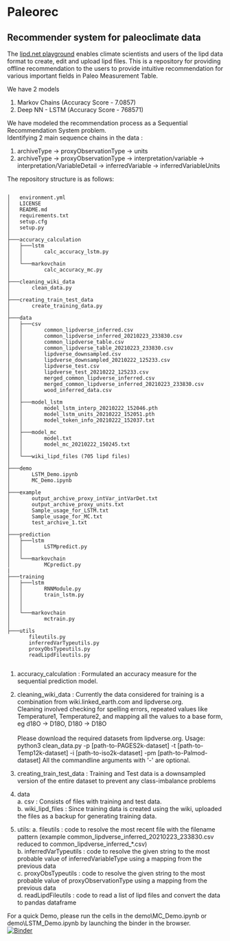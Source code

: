 # Paleorec
## Recommender system for paleoclimate data

The <a href="https://lipd.net/playground" target="_blank">lipd.net playground</a> enables climate scientists and users of the lipd data format to create, edit and upload lipd files.
This is a repository for providing offline recommendation to the users to provide intuitive recommendation for various important fields in Paleo Measurement Table. 

We have 2 models <br>
1. Markov Chains (Accuracy Score - 7.0857)
2. Deep NN - LSTM (Accuracy Score - 768571)

We have modeled the recommendation process as a Sequential Recommendation System problem.<br>
Identifying 2 main sequence chains in the data : <br>
1. archiveType -> proxyObservationType -> units
2. archiveType -> proxyObservationType -> interpretation/variable -> interpretation/VariableDetail -> inferredVariable -> inferredVariableUnits

The repository structure is as follows:

```

│   environment.yml
│   LICENSE
│   README.md
│   requirements.txt
│   setup.cfg
│   setup.py
│
├───accuracy_calculation
│   ├───lstm
│   │       calc_accuracy_lstm.py
│   │
│   └───markovchain
│           calc_accuracy_mc.py
│
├───cleaning_wiki_data
│       clean_data.py
│
├───creating_train_test_data
│       create_training_data.py
│
├───data
│   ├───csv
│   │       common_lipdverse_inferred.csv
│   │       common_lipdverse_inferred_20210223_233830.csv
│   │       common_lipdverse_table.csv
│   │       common_lipdverse_table_20210223_233830.csv
│   │       lipdverse_downsampled.csv
│   │       lipdverse_downsampled_20210222_125233.csv
│   │       lipdverse_test.csv
│   │       lipdverse_test_20210222_125233.csv
│   │       merged_common_lipdverse_inferred.csv
│   │       merged_common_lipdverse_inferred_20210223_233830.csv
│   │       wood_inferred_data.csv
│   │
│   ├───model_lstm
│   │       model_lstm_interp_20210222_152046.pth
│   │       model_lstm_units_20210222_152051.pth
│   │       model_token_info_20210222_152037.txt
│   │
│   ├───model_mc
│   │       model.txt
│   │       model_mc_20210222_150245.txt
│   │
│   └───wiki_lipd_files (705 lipd files)
│
├───demo
│       LSTM_Demo.ipynb
│       MC_Demo.ipynb
│
├───example
│       output_archive_proxy_intVar_intVarDet.txt
│       output_archive_proxy_units.txt
│       Sample_usage_for_LSTM.txt
│       Sample_usage_for_MC.txt
│       test_archive_1.txt
│
├───prediction
│   ├───lstm
│   │       LSTMpredict.py
│   │
│   └───markovchain
│           MCpredict.py
|
├───training
│   ├───lstm
│   │       RNNModule.py
│   │       train_lstm.py
│   │   
│   │
│   └───markovchain
│           mctrain.py
│
├───utils
       fileutils.py
       inferredVarTypeutils.py
       proxyObsTypeutils.py
       readLipdFileutils.py
   
```

1. accuracy_calculation : Formulated an accuracy measure for the sequential prediction model. 
2. cleaning_wiki_data : Currently the data considered for training is a combination from wiki.linked_earth.com and lipdverse.org.<br>
    Cleaning involved checking for spelling errors, repeated values like Temperature1, Temperature2, and mapping all the values to a base form, eg d18O -> D18O, D180 -> D18O<br>
    <br>
    Please download the required datasets from lipdverse.org.
    Usage: python3 clean_data.py -p [path-to-PAGES2k-dataset] -t [path-to-Temp12k-dataset] -i [path-to-iso2k-dataset] -pm [path-to-Palmod-dataset]
    All the commandline arguments with '-' are optional.

3. creating_train_test_data : Training and Test data is a downsampled version of the entire dataset to prevent any class-imbalance problems
4. data<br>
    a. csv : Consists of files with training and test data.<br>
    b. wiki_lipd_files : Since training data is created using the wiki, uploaded the files as a backup for generating training data.<br>
5. utils: 
    a. fileutils : code to resolve the most recent file with the filename pattern (example common_lipdverse_inferred_20210223_233830.csv reduced to common_lipdverse_inferred_*.csv)<br>
    b. inferredVarTypeutils : code to resolve the given string to the most probable value of inferredVariableType using a mapping from the previous data<br>
    c. proxyObsTypeutils : code to resolve the given string to the most probable value of proxyObservationType using a mapping from the previous data<br>
    d. readLipdFileutils : code to read a list of lipd files and convert the data to pandas dataframe



For a quick Demo, please run the cells in the demo\MC_Demo.ipynb or demo\LSTM_Demo.ipynb by launching the binder in the browser.<br>
[![Binder](https://mybinder.org/badge_logo.svg)](https://mybinder.org/v2/gh/paleopresto/paleorec/HEAD)